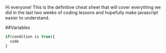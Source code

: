 Hi everyone! This is the definitive cheat sheet that will cover everything we did in the last two weeks of coding lessons and hopefully make javascript easier to understand.

##Variables

```javascript 
if(condition is true){
  code
} 
```
